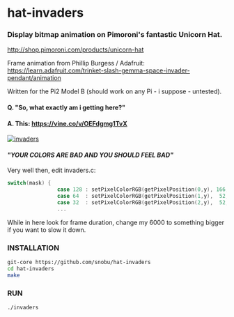 # hat-invaders

### Display bitmap animation on Pimoroni's fantastic Unicorn Hat.
http://shop.pimoroni.com/products/unicorn-hat

Frame animation from Phillip Burgess / Adafruit:<br />
https://learn.adafruit.com/trinket-slash-gemma-space-invader-pendant/animation

Written for the Pi2 Model B (should work on any Pi - i suppose - untested).

#### Q. "So, what exactly am i getting here?"
#### A. This: https://vine.co/v/OEFdgmg1TvX
[![invaders](http://i.imgur.com/Oa7rcOE.png)](https://vine.co/v/OEFdgmg1TvX)


#### <i>"YOUR COLORS ARE BAD AND YOU SHOULD FEEL BAD"</i>
Very well then, edit invaders.c:

```c
switch(mask) {
                case 128 : setPixelColorRGB(getPixelPosition(0,y), 166, 166, 42); break; /* yellow */
                case 64  : setPixelColorRGB(getPixelPosition(1,y),  52, 128, 42); break; /* green */
                case 32  : setPixelColorRGB(getPixelPosition(2,y),  52, 128, 42); break;
                ...
```

While in here look for frame duration, change my 6000 to something bigger if you want to slow it down.

### INSTALLATION
```bash    
git-core https://github.com/snobu/hat-invaders
cd hat-invaders
make
```

### RUN
```bash
./invaders
```
